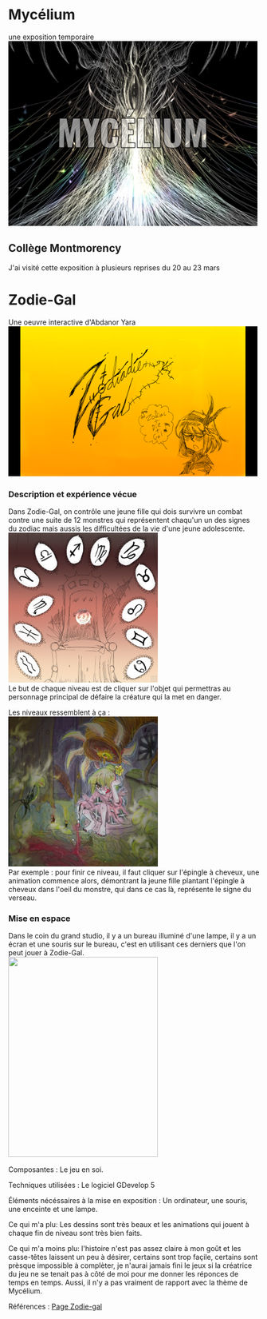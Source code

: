# Mycélium
une exposition temporaire <br>
<img src="media/titre_mycelium.PNG" width="500" height="370">
## Collège Montmorency
J'ai visité cette exposition à plusieurs reprises du 20 au 23 mars
# Zodie-Gal
Une oeuvre interactive d'Abdanor Yara <br>
<img src="media/zodie_gal_titre.png" width="500" height="300">

### Description et expérience vécue
Dans Zodie-Gal, on contrôle une jeune fille qui dois survivre un combat contre une suite de 12 monstres qui représentent chaqu'un un des signes du zodiac mais aussis les difficultées de la vie d'une jeune adolescente. <br>
<img src="media/zodie_gal_menu.png" width="300" height="300"> <br>
Le but de chaque niveau  est de cliquer sur l'objet qui permettras au personnage principal de défaire la créature qui la met en danger.

Les niveaux ressemblent à ça :<br>
<img src="media/zodie_gal_personnage.png" width="300" height="300"> <br>
Par exemple : pour finir ce niveau, il faut cliquer sur l'épingle à cheveux, une animation commence alors, démontrant la jeune fille plantant l'épingle à cheveux dans l'oeil du monstre, qui dans ce cas là, représente le signe du verseau.

### Mise en espace
Dans le coin du grand studio, il y a un bureau illuminé d'une lampe, il y a un écran et une souris sur le bureau, c'est en utilisant ces derniers que l'on peut jouer à Zodie-Gal. <br>
<img src="media/zodie_gal_installation.png" width="300" height="400">

Composantes : Le jeu en soi.

Techniques utilisées : Le logiciel GDevelop 5

Éléments nécéssaires à la mise en exposition : Un ordinateur, une souris, une enceinte et une lampe.

Ce qui m'a plu: Les dessins sont très beaux et les animations qui jouent à chaque fin de niveau sont très bien faits.

Ce qui m'a moins plu: l'histoire n'est pas assez claire à mon goût et les casse-têtes laissent un peu à désirer, certains sont trop façile, certains sont prèsque impossible à complèter, je n'aurai jamais fini le jeux si la créatrice du jeu ne se tenait pas à côté de moi pour me donner les réponces de temps en temps. Aussi, il n'y a pas vraiment de rapport avec la thème de Mycélium.

Références : [Page Zodie-gal](https://tim-montmorency.com/2023/projets/Zodie-Gal/docs/web/index.html)
